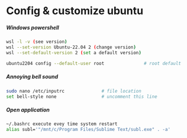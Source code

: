 # Config & customize ubuntu

##### Windows powershell
```bash
wsl -l -v (see version)
wsl --set-version Ubuntu-22.04 2 (change version)
wsl --set-default-version 2 (set a default version)

ubuntu2204 config --default-user root 				# root default
```

##### Annoying bell sound
```bash
sudo nano /etc/inputrc				# file location
set bell-style none 				# uncomment this line
```

##### Open application
```bash
~/.bashrc execute evey time system restart
alias subl='"/mnt/c/Program Files/Sublime Text/subl.exe" . -a'
```